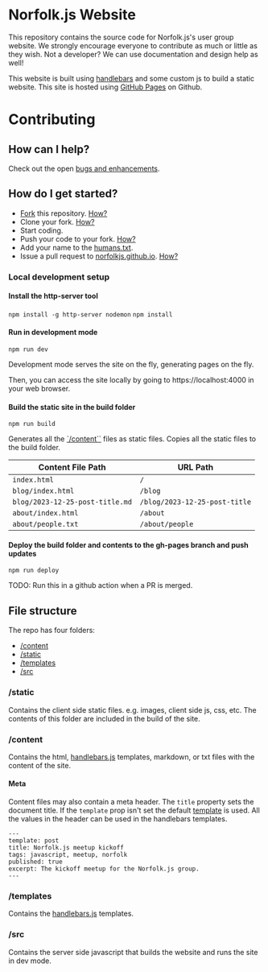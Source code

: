 # Norfolk.js Website

This repository contains the source code for Norfolk.js's user group website. We strongly encourage everyone
to contribute as much or little as they wish. Not a developer? We can use documentation and design help as well!

This website is built using [handlebars](https://handlebarsjs.com/) and some custom js to build a static website. This site is hosted using [GitHub Pages](https://pages.github.com) on Github.

# Contributing

## How can I help?

Check out the open [bugs and enhancements](https://github.com/norfolkjs/norfolkjs.github.io/issues?state=open).

## How do I get started?

-   [Fork](https://github.com/norfolkjs/fork) this repository. [How?](https://help.github.com/articles/fork-a-repo)
-   Clone your fork. [How?](https://help.github.com/articles/fork-a-repo#step-2-clone-your-fork)
-   Start coding.
-   Push your code to your fork. [How?](https://help.github.com/articles/fork-a-repo#push-commits)
-   Add your name to the [humans.txt](https://github.com/norfolkjs/norfolkjs.github.io/blob/master/humans.txt).
-   Issue a pull request to [norfolkjs.github.io](https://github.com/norfolkjs/norfolkjs.github.io/pulls). [How?](https://help.github.com/articles/using-pull-requests)

### Local development setup

#### Install the http-server tool

`npm install -g http-server nodemon`
`npm install`

#### Run in development mode

`npm run dev`

Development mode serves the site on the fly, generating pages on the fly.

Then, you can access the site locally by going to https://localhost:4000 in your web browser.

#### Build the static site in the build folder

`npm run build`

Generates all the [`/content``](#content) files as static files.
Copies all the static files to the build folder.

| Content File Path               | URL Path                      |
| ------------------------------- | ----------------------------- |
| `index.html`                    | `/`                           |
| `blog/index.html`               | `/blog`                       |
| `blog/2023-12-25-post-title.md` | `/blog/2023-12-25-post-title` |
| `about/index.html`              | `/about`                      |
| `about/people.txt`              | `/about/people`               |

#### Deploy the build folder and contents to the gh-pages branch and push updates

`npm run deploy`

TODO: Run this in a github action when a PR is merged.

## File structure

The repo has four folders:

-   [/content](#content)
-   [/static](#static)
-   [/templates](#templates)
-   [/src](#src)

### /static

Contains the client side static files. e.g. images, client side js, css, etc. The contents of this folder are included in the build of the site.

### /content

Contains the html, [handlebars.js](https://handlebarsjs.com/guide/#what-is-handlebars) templates, markdown, or txt files with the content of the site.

#### Meta

Content files may also contain a meta header. The `title` property sets the document title. If the `template` prop isn't set the default [template](#templates) is used. All the values in the header can be used in the handlebars templates.

```
---
template: post
title: Norfolk.js meetup kickoff
tags: javascript, meetup, norfolk
published: true
excerpt: The kickoff meetup for the Norfolk.js group.
---
```

### /templates

Contains the [handlebars.js](https://handlebarsjs.com/guide/#what-is-handlebars) templates.

### /src

Contains the server side javascript that builds the website and runs the site in dev mode.

###

